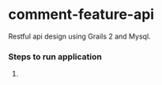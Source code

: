 # comment-feature-api
Restful api design using Grails 2 and Mysql.

### Steps to run application
1. 

